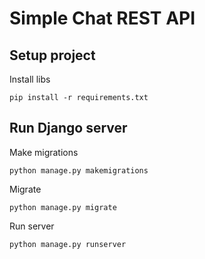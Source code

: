 # Simple Chat REST API

## Setup project
Install libs
```
pip install -r requirements.txt
```

## Run Django server
Make migrations
```
python manage.py makemigrations
```

Migrate
```
python manage.py migrate
```

Run server
```
python manage.py runserver
```